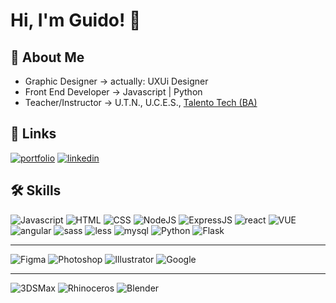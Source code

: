 
# Hi, I'm Guido! 👋


## 🚀 About Me
- Graphic Designer -> actually: UXUi Designer
- Front End Developer -> Javascript | Python
- Teacher/Instructor -> U.T.N., U.C.E.S., [Talento Tech (BA)](https://talentotech.bue.edu.ar)


## 🔗 Links
[![portfolio](https://img.shields.io/badge/portfolio-000?style=for-the-badge&logo=ko-fi&logoColor=white)](https://www.aldeadg.com.ar/portfolio/#portfolio)
[![linkedin](https://img.shields.io/badge/linkedin-0A66C2?style=for-the-badge&logo=linkedin&logoColor=white)](https://www.linkedin.com/guidovarelacoletta)
<!--
[![twitter](https://img.shields.io/badge/twitter-1DA1F2?style=for-the-badge&logo=twitter&logoColor=white)](https://twitter.com/)
-->

## 🛠 Skills
![Javascript](https://img.shields.io/badge/Javascript-blue?logo=javascript&logoColor=ffffff)
![HTML](https://img.shields.io/badge/HTML-blue?logo=html5&logoColor=ffffff)
![CSS](https://img.shields.io/badge/CSS-blue?logo=css3)
![NodeJS](https://img.shields.io/badge/NodeJS-blue?logo=Node.JS&logoColor=ffffff)
![ExpressJS](https://img.shields.io/badge/Express-blue?logo=Express&logoColor=ffffff)
![react](https://img.shields.io/badge/React-blue?logo=react&logoColor=ffffff)
![VUE](https://img.shields.io/badge/VUEjs-blue?logo=vue.js&logoColor=ffffff)
![angular](https://img.shields.io/badge/Angular-blue?logo=angular&logoColor=ffffff)
![sass](https://img.shields.io/badge/Sass-blue?logo=Sass&logoColor=ffffff)
![less](https://img.shields.io/badge/less-blue?logo=less&logoColor=ffffff)
![mysql](https://img.shields.io/badge/MySQL-blue?logo=mysql&logoColor=ffffff)
![Python](https://img.shields.io/badge/Python-blue?logo=python&logoColor=ffffff)
![Flask](https://img.shields.io/badge/Flask-blue?logo=Flask&logoColor=ffffff)

----------------
![Figma](https://img.shields.io/badge/Figma-blue?logo=Figma&logoColor=ffffff)
![Photoshop](https://img.shields.io/badge/Photoshop-blue?logo=Adobe-Photoshop&logoColor=ffffff)
![Illustrator](https://img.shields.io/badge/Illustrator-blue?logo=Adobe-Illustrator&logoColor=ffffff)
![Google](https://img.shields.io/badge/Google%20Sheets-blue?logo=googlesheets&logoColor=ffffff)

----------------
![3DSMax](https://img.shields.io/badge/3DS%20Max-blue)
![Rhinoceros](https://img.shields.io/badge/Rhinoceros-blue?logo=Rhinoceros&logoColor=ffffff)
![Blender](https://img.shields.io/badge/Blender-blue?logo=Blender&logoColor=ffffff)
